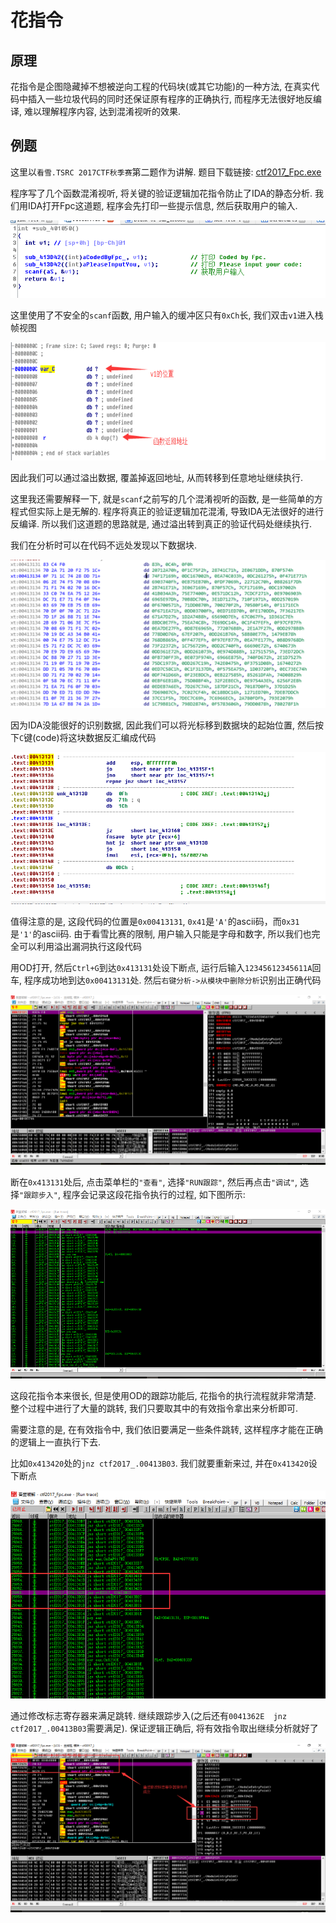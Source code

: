 # 花指令

## 原理

花指令是企图隐藏掉不想被逆向工程的代码块(或其它功能)的一种方法, 在真实代码中插入一些垃圾代码的同时还保证原有程序的正确执行, 而程序无法很好地反编译, 难以理解程序内容, 达到混淆视听的效果.

## 例题

这里以`看雪.TSRC 2017CTF秋季赛`第二题作为讲解. 题目下载链接: [ctf2017_Fpc.exe](https://github.com/ctf-wiki/ctf-challenges/blob/master/reverse/anti-debug/2017_pediy/ctf2017_Fpc.exe)

程序写了几个函数混淆视听, 将关键的验证逻辑加花指令防止了IDA的静态分析. 我们用IDA打开Fpc这道题, 程序会先打印一些提示信息, 然后获取用户的输入.

![main.png](./figure/2017_pediy/main.png)

这里使用了不安全的`scanf`函数, 用户输入的缓冲区只有`0xCh`长, 我们双击`v1`进入栈帧视图

![stack.png](./figure/2017_pediy/stack.png)

因此我们可以通过溢出数据, 覆盖掉返回地址, 从而转移到任意地址继续执行.

这里我还需要解释一下, 就是`scanf`之前写的几个混淆视听的函数, 是一些简单的方程式但实际上是无解的. 程序将真正的验证逻辑加花混淆, 导致IDA无法很好的进行反编译. 所以我们这道题的思路就是, 通过溢出转到真正的验证代码处继续执行.

我们在分析时可以在代码不远处发现以下数据块.

![block.png](./figure/2017_pediy/block.png)

因为IDA没能很好的识别数据, 因此我们可以将光标移到数据块的起始位置, 然后按下`C`键(code)将这块数据反汇编成代码

![real_code.png](./figure/2017_pediy/real_code.png)

值得注意的是, 这段代码的位置是`0x00413131`, `0x41`是`'A'`的ascii码，而`0x31`是`'1'`的ascii码. 由于看雪比赛的限制, 用户输入只能是字母和数字, 所以我们也完全可以利用溢出漏洞执行这段代码

用OD打开, 然后`Ctrl+G`到达`0x413131`处设下断点, 运行后输入`12345612345611A`回车, 程序成功地到达`0x00413131`处. 然后`右键分析->从模块中删除分析`识别出正确代码

![entry.png](./figure/2017_pediy/entry.png)

断在`0x413131`处后, 点击菜单栏的`"查看"`, 选择`"RUN跟踪"`, 然后再点击`"调试"`, 选择`"跟踪步入"`, 程序会记录这段花指令执行的过程, 如下图所示:

![trace.png](./figure/2017_pediy/trace.png)

这段花指令本来很长, 但是使用OD的跟踪功能后, 花指令的执行流程就非常清楚. 整个过程中进行了大量的跳转, 我们只要取其中的有效指令拿出来分析即可.

需要注意的是, 在有效指令中, 我们依旧要满足一些条件跳转, 这样程序才能在正确的逻辑上一直执行下去.

比如`0x413420`处的`jnz ctf2017_.00413B03`. 我们就要重新来过, 并在`0x413420`设下断点

![jnz.png](./figure/2017_pediy/jnz.png)

通过修改标志寄存器来满足跳转. 继续跟踪步入(之后还有`0041362E  jnz ctf2017_.00413B03`需要满足). 保证逻辑正确后, 将有效指令取出继续分析就好了

![register.png](./figure/2017_pediy/register.png)
